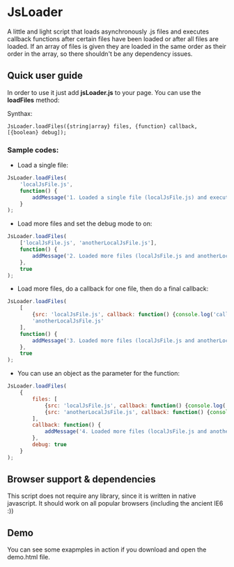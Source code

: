 JsLoader
===

A little and light script that loads asynchronously .js files and executes callback functions after certain files have been loaded or after all files are loaded. If an array of files is given they are loaded in the same order as their order in the array, so there shouldn't be any dependency issues.

Quick user guide
---

In order to use it just add **jsLoader.js** to your page. You can use the **loadFiles** method:

Synthax: 

~~~
JsLoader.loadFiles({string|array} files, {function} callback, [{boolean} debug]);
~~~


### Sample codes:

- Load a single file:

~~~javascript
JsLoader.loadFiles(
    'localJsFile.js',
    function() {
        addMessage('1. Loaded a single file (localJsFile.js) and executed a callback');
    }
);
~~~

- Load more files and set the debug mode to on:

~~~javascript
JsLoader.loadFiles(
    ['localJsFile.js', 'anotherLocalJsFile.js'],
    function() {
        addMessage('2. Loaded more files (localJsFile.js and anotherLocalJsFile.js) and executed a callback');
    },
    true
);
~~~

- Load more files, do a callback for one file, then do a final callback:

~~~javascript
JsLoader.loadFiles(
    [
        {src: 'localJsFile.js', callback: function() {console.log('callback: loaded localJsFile.js')}},
        'anotherLocalJsFile.js'
    ],
    function() {
        addMessage('3. Loaded more files (localJsFile.js and anotherLocalJsFile.js), executed a callback after the 1st one was loaded (see console), then executed a callback after all files were loaded');
    },
    true
);
~~~

- You can use an object as the parameter for the function:

~~~javascript
JsLoader.loadFiles(
    {
        files: [
            {src: 'localJsFile.js', callback: function() {console.log('callback: loaded localJsFile.js...')}},
            {src: 'anotherLocalJsFile.js', callback: function() {console.log('callback: ... and loaded anotherLocalJsFile.js')}}
        ],
        callback: function() {
            addMessage('4. Loaded more files (localJsFile.js and anotherLocalJsFile.js), did a callback after each one, then did a final callback');
        },
        debug: true
    }
);
~~~

Browser support & dependencies
---

This script does not require any library, since it is written in native javascript. It should work on all popular browsers (including the ancient IE6 :))

Demo
---

You can see some exapmples in action if you download and open the demo.html file.
